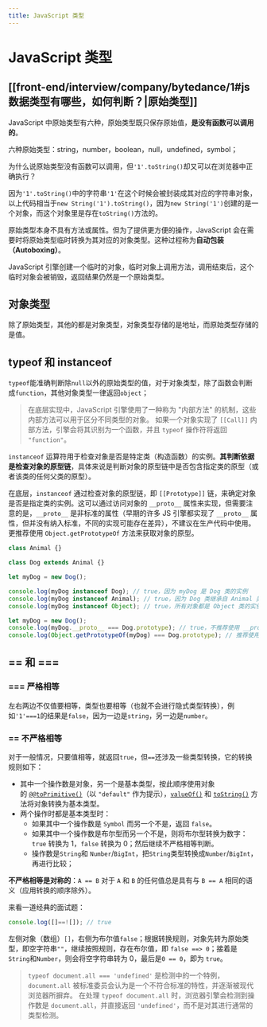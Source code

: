 ```yaml
---
title: JavaScript 类型
---
```

# JavaScript 类型

## [[front-end/interview/company/bytedance/1#js 数据类型有哪些，如何判断？|原始类型]]

JavaScript 中原始类型有六种，原始类型既只保存原始值，**是没有函数可以调用的**。

六种原始类型：string，number，boolean，null，undefined，symbol；

为什么说原始类型没有函数可以调用，但`'1'.toString()`却又可以在浏览器中正确执行？

因为`'1'.toString()`中的字符串`'1'`在这个时候会被封装成其对应的字符串对象，以上代码相当于`new String('1').toString()`，因为`new String('1')`创建的是一个对象，而这个对象里是存在`toString()`方法的。

原始类型本身不具有方法或属性。但为了提供更方便的操作，JavaScript 会在需要时将原始类型临时转换为其对应的对象类型。这种过程称为**自动包装（Autoboxing）**。
 
JavaScript 引擎创建一个临时的对象，临时对象上调用方法，调用结束后，这个临时对象会被销毁，返回结果仍然是一个原始类型。
## 对象类型

除了原始类型，其他的都是对象类型，对象类型存储的是地址，而原始类型存储的是值。


## typeof 和 instanceof

`typeof`能准确判断除`null`以外的原始类型的值，对于对象类型，除了函数会判断成`function`，其他对象类型一律返回`object`；

> 在底层实现中，JavaScript 引擎使用了一种称为 "内部方法" 的机制，这些内部方法可以用于区分不同类型的对象。
> 如果一个对象实现了 `[[Call]]` 内部方法，引擎会将其识别为一个函数，并且 `typeof` 操作符将返回 `"function"`。

 `instanceof` 运算符用于检查对象是否是特定类（构造函数）的实例。**其判断依据是检查对象的原型链**，具体来说是判断对象的原型链中是否包含指定类的原型（或者该类的任何父类的原型）。

 在底层，`instanceof` 通过检查对象的原型链，即 `[[Prototype]]` 链，来确定对象是否是指定类的实例。这可以通过访问对象的 `__proto__` 属性来实现，但需要注意的是，`__proto__` 是非标准的属性（早期的许多 JS 引擎都实现了 `__proto__` 属性，但并没有纳入标准，不同的实现可能存在差异），不建议在生产代码中使用。更推荐使用 `Object.getPrototypeOf` 方法来获取对象的原型。

 ```js
class Animal {}

class Dog extends Animal {}

let myDog = new Dog();

console.log(myDog instanceof Dog); // true，因为 myDog 是 Dog 类的实例
console.log(myDog instanceof Animal); // true，因为 Dog 类继承自 Animal 类
console.log(myDog instanceof Object); // true，所有对象都是 Object 类的实例

let myDog = new Dog();
console.log(myDog.__proto__ === Dog.prototype); // true，不推荐使用 __proto__
console.log(Object.getPrototypeOf(myDog) === Dog.prototype); // 推荐使用 Object.getPrototypeOf
 ```

## == 和 ===

### =\== 严格相等

左右两边不仅值要相等，类型也要相等（也就不会进行隐式类型转换），例如`'1'===1`的结果是`false`，因为一边是`string`，另一边是`number`。

### =\= 不严格相等

对于一般情况，只要值相等，就返回`true`，但`==`还涉及一些类型转换，它的转换规则如下：
+ 其中一个操作数是对象，另一个是基本类型，按此顺序使用对象的 [`@@toPrimitive()`](https://developer.mozilla.org/zh-CN/docs/Web/JavaScript/Reference/Global_Objects/Symbol/toPrimitive)（以 `"default"` 作为提示），[`valueOf()`](https://developer.mozilla.org/zh-CN/docs/Web/JavaScript/Reference/Global_Objects/Object/valueOf) 和 [`toString()`](https://developer.mozilla.org/zh-CN/docs/Web/JavaScript/Reference/Global_Objects/Object/toString) 方法将对象转换为基本类型。
+ 两个操作时都是基本类型时：
	+ 如果其中一个操作数是 `Symbol` 而另一个不是，返回 `false`。
	+ 如果其中一个操作数是布尔型而另一个不是，则将布尔型转换为数字：`true` 转换为 1，`false` 转换为 0；然后继续不严格相等判断。
	+ 操作数是`String`和 `Number`/`BigInt`，把`String`类型转换成`Number`/`BigInt`，再进行比较；

**不严格相等是对称的**：`A == B` 对于 `A` 和 `B` 的任何值总是具有与 `B == A` 相同的语义（应用转换的顺序除外）。

来看一道经典的面试题：

```js
console.log([]==![]); // true
```

左侧对象（数组）`[]`，右侧为布尔值`false`；根据转换规则，对象先转为原始类型，即空字符串`""`，继续按照规则，存在布尔值，即 `false ==> 0`；接着是 `String`和`Number`，则会将空字符串转为 0，最后是`0 == 0`，即为 `true`。

> `typeof document.all === 'undefined'` 是检测中的一个特例，`document.all` 被标准委员会认为是一个不符合标准的特性，并逐渐被现代浏览器所摒弃。
> 在处理 `typeof document.all` 时，浏览器引擎会检测到操作数是 `document.all`，并直接返回 `'undefined'`，而不是对其进行通常的类型检测。


